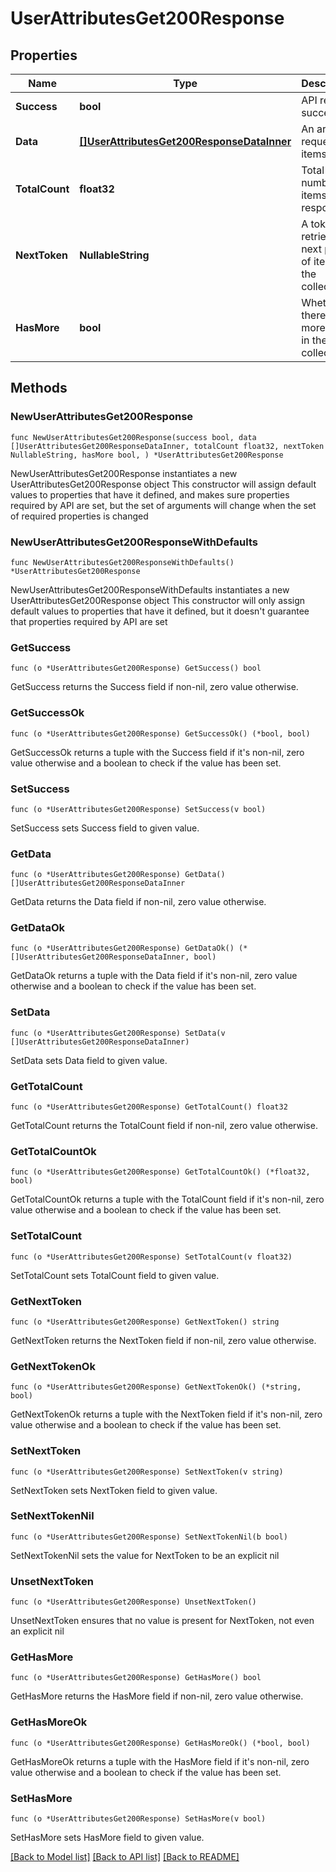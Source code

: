 # UserAttributesGet200Response

## Properties

Name | Type | Description | Notes
------------ | ------------- | ------------- | -------------
**Success** | **bool** | API request succeeded | 
**Data** | [**[]UserAttributesGet200ResponseDataInner**](UserAttributesGet200ResponseDataInner.md) | An array of requested items | 
**TotalCount** | **float32** | Total number of items in the response | 
**NextToken** | **NullableString** | A token to retrieve the next page of items in the collection | 
**HasMore** | **bool** | Whether there are more items in the collection | 

## Methods

### NewUserAttributesGet200Response

`func NewUserAttributesGet200Response(success bool, data []UserAttributesGet200ResponseDataInner, totalCount float32, nextToken NullableString, hasMore bool, ) *UserAttributesGet200Response`

NewUserAttributesGet200Response instantiates a new UserAttributesGet200Response object
This constructor will assign default values to properties that have it defined,
and makes sure properties required by API are set, but the set of arguments
will change when the set of required properties is changed

### NewUserAttributesGet200ResponseWithDefaults

`func NewUserAttributesGet200ResponseWithDefaults() *UserAttributesGet200Response`

NewUserAttributesGet200ResponseWithDefaults instantiates a new UserAttributesGet200Response object
This constructor will only assign default values to properties that have it defined,
but it doesn't guarantee that properties required by API are set

### GetSuccess

`func (o *UserAttributesGet200Response) GetSuccess() bool`

GetSuccess returns the Success field if non-nil, zero value otherwise.

### GetSuccessOk

`func (o *UserAttributesGet200Response) GetSuccessOk() (*bool, bool)`

GetSuccessOk returns a tuple with the Success field if it's non-nil, zero value otherwise
and a boolean to check if the value has been set.

### SetSuccess

`func (o *UserAttributesGet200Response) SetSuccess(v bool)`

SetSuccess sets Success field to given value.


### GetData

`func (o *UserAttributesGet200Response) GetData() []UserAttributesGet200ResponseDataInner`

GetData returns the Data field if non-nil, zero value otherwise.

### GetDataOk

`func (o *UserAttributesGet200Response) GetDataOk() (*[]UserAttributesGet200ResponseDataInner, bool)`

GetDataOk returns a tuple with the Data field if it's non-nil, zero value otherwise
and a boolean to check if the value has been set.

### SetData

`func (o *UserAttributesGet200Response) SetData(v []UserAttributesGet200ResponseDataInner)`

SetData sets Data field to given value.


### GetTotalCount

`func (o *UserAttributesGet200Response) GetTotalCount() float32`

GetTotalCount returns the TotalCount field if non-nil, zero value otherwise.

### GetTotalCountOk

`func (o *UserAttributesGet200Response) GetTotalCountOk() (*float32, bool)`

GetTotalCountOk returns a tuple with the TotalCount field if it's non-nil, zero value otherwise
and a boolean to check if the value has been set.

### SetTotalCount

`func (o *UserAttributesGet200Response) SetTotalCount(v float32)`

SetTotalCount sets TotalCount field to given value.


### GetNextToken

`func (o *UserAttributesGet200Response) GetNextToken() string`

GetNextToken returns the NextToken field if non-nil, zero value otherwise.

### GetNextTokenOk

`func (o *UserAttributesGet200Response) GetNextTokenOk() (*string, bool)`

GetNextTokenOk returns a tuple with the NextToken field if it's non-nil, zero value otherwise
and a boolean to check if the value has been set.

### SetNextToken

`func (o *UserAttributesGet200Response) SetNextToken(v string)`

SetNextToken sets NextToken field to given value.


### SetNextTokenNil

`func (o *UserAttributesGet200Response) SetNextTokenNil(b bool)`

 SetNextTokenNil sets the value for NextToken to be an explicit nil

### UnsetNextToken
`func (o *UserAttributesGet200Response) UnsetNextToken()`

UnsetNextToken ensures that no value is present for NextToken, not even an explicit nil
### GetHasMore

`func (o *UserAttributesGet200Response) GetHasMore() bool`

GetHasMore returns the HasMore field if non-nil, zero value otherwise.

### GetHasMoreOk

`func (o *UserAttributesGet200Response) GetHasMoreOk() (*bool, bool)`

GetHasMoreOk returns a tuple with the HasMore field if it's non-nil, zero value otherwise
and a boolean to check if the value has been set.

### SetHasMore

`func (o *UserAttributesGet200Response) SetHasMore(v bool)`

SetHasMore sets HasMore field to given value.



[[Back to Model list]](../README.md#documentation-for-models) [[Back to API list]](../README.md#documentation-for-api-endpoints) [[Back to README]](../README.md)


